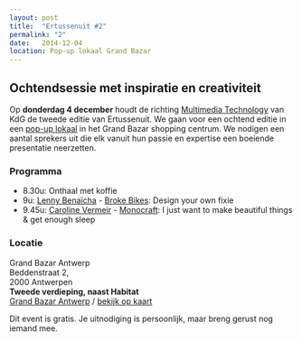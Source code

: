 ```yaml
---
layout: post
title:  "Ertussenuit #2"
permalink: "2"
date:   2014-12-04
location: Pop-up lokaal Grand Bazar
---
```


## Ochtendsessie met inspiratie en creativiteit

Op **donderdag 4 december** houdt de richting [Multimedia Technology](http://multimediatechnology.be) van KdG de tweede editie van Ertussenuit.
We gaan voor een ochtend editie in een [pop-up lokaal](http://atv.be/nieuws/2014-11-10/studeren-in-grand-bazar-shoppingcenter) in het Grand Bazar shopping centrum.
We nodigen een aantal sprekers uit die elk vanuit hun passie en expertise een boeiende presentatie neerzetten.

### Programma
- 8.30u: Onthaal met koffie
- 9u: [Lenny Benaïcha](http://scarlenn.be) - [Broke Bikes](https://brokebik.es/): Design your own fixie
- 9.45u: [Caroline Vermeir](http://studiocaro.be/) - [Monocraft](http://monocraft.be): I just want to make beautiful things & get enough sleep



### Locatie
Grand Bazar Antwerp<br>
Beddenstraat 2,<br>
2000 Antwerpen<br>
<strong>Tweede verdieping, naast Habitat</strong><br>
<a href="http://www.grandbazarantwerp.be/">Grand Bazar Antwerp</a> / <a href="https://www.google.be/maps/place/Grand+Bazar/@51.218839,4.402883,15z/data=!4m2!3m1!1s0x0:0xe6366d70066e42f0?sa=X&ei=7GNwVJWJF5HqaPGGgOAD&ved=0CIcBEPwSMBA">bekijk op kaart</a>

Dit event is gratis. Je uitnodiging is persoonlijk, maar breng gerust nog iemand mee.
